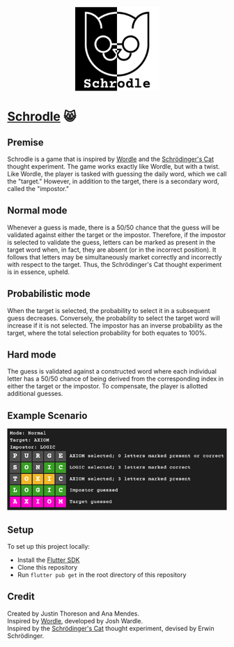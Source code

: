 <div align="center">
  <img src="./assets/images/schrodle-text-half-inverse.png" style="width: 20vw;"/>
</div>

# [Schrodle](https://thoresonjd.github.io/schrodle/) 😸

## Premise

Schrodle is a game that is inspired by [Wordle](https://en.wikipedia.org/wiki/Wordle) and the [Schrödinger's Cat](https://en.wikipedia.org/wiki/Schr%C3%B6dinger's_cat) thought experiment. The game works exactly like Wordle, but with a twist. Like Wordle, the player is tasked with guessing the daily word, which we call the "target." However, in addition to the target, there is a secondary word, called the "impostor."

## Normal mode

Whenever a guess is made, there is a 50/50 chance that the guess will be validated against either the target or the impostor. Therefore, if the impostor is selected to validate the guess, letters can be marked as present in the target word when, in fact, they are absent (or in the incorrect position). It follows that letters may be simultaneously market correctly and incorrectly with respect to the target. Thus, the Schrödinger's Cat thought experiment is in essence, upheld.

## Probabilistic mode

When the target is selected, the probability to select it in a subsequent guess decreases. Conversely, the probability to select the target word will increase if it is not selected. The impostor has an inverse probability as the target, where the total selection probability for both equates to 100%. 

## Hard mode

The guess is validated against a constructed word where each individual letter has a 50/50 chance of being derived from the corresponding index in either the target or the impostor. To compensate, the player is allotted additional guesses.

## Example Scenario

<img src="./assets/images/example-scenario.png">

## Setup

To set up this project locally:
- Install the [Flutter SDK](https://docs.flutter.dev/get-started/install)
- Clone this repository
- Run `flutter pub get` in the root directory of this repository

## Credit

Created by Justin Thoreson and Ana Mendes.\
Inspired by [Wordle](https://en.wikipedia.org/wiki/Wordle), developed by Josh Wardle.\
Inspired by the [Schrödinger's Cat](https://en.wikipedia.org/wiki/Schr%C3%B6dinger's_cat) thought experiment, devised by Erwin Schrödinger.